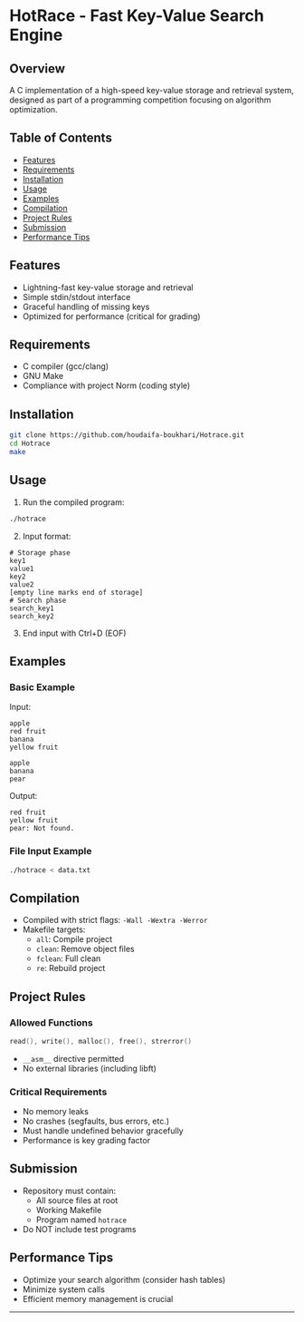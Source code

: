# HotRace - Fast Key-Value Search Engine

## Overview
A C implementation of a high-speed key-value storage and retrieval system, designed as part of a programming competition focusing on algorithm optimization.

## Table of Contents
- [Features](#features)
- [Requirements](#requirements)
- [Installation](#installation)
- [Usage](#usage)
- [Examples](#examples)
- [Compilation](#compilation)
- [Project Rules](#project-rules)
- [Submission](#submission)
- [Performance Tips](#performance-tips)

## Features
- Lightning-fast key-value storage and retrieval
- Simple stdin/stdout interface
- Graceful handling of missing keys
- Optimized for performance (critical for grading)

## Requirements
- C compiler (gcc/clang)
- GNU Make
- Compliance with project Norm (coding style)

## Installation
```bash
git clone https://github.com/houdaifa-boukhari/Hotrace.git
cd Hotrace
make
```

## Usage
1. Run the compiled program:
```bash
./hotrace
```

2. Input format:
```
# Storage phase
key1
value1
key2
value2
[empty line marks end of storage]
# Search phase
search_key1
search_key2
```

3. End input with Ctrl+D (EOF)

## Examples

### Basic Example
Input:
```
apple
red fruit
banana
yellow fruit

apple
banana
pear
```

Output:
```
red fruit
yellow fruit
pear: Not found.
```

### File Input Example
```bash
./hotrace < data.txt
```

## Compilation
- Compiled with strict flags: `-Wall -Wextra -Werror`
- Makefile targets:
  - `all`: Compile project
  - `clean`: Remove object files
  - `fclean`: Full clean
  - `re`: Rebuild project

## Project Rules

### Allowed Functions
```c
read(), write(), malloc(), free(), strerror()
```
- `__asm__` directive permitted
- No external libraries (including libft)

### Critical Requirements
- No memory leaks
- No crashes (segfaults, bus errors, etc.)
- Must handle undefined behavior gracefully
- Performance is key grading factor

## Submission
- Repository must contain:
  - All source files at root
  - Working Makefile
  - Program named `hotrace`
- Do NOT include test programs

## Performance Tips
- Optimize your search algorithm (consider hash tables)
- Minimize system calls
- Efficient memory management is crucial

---
